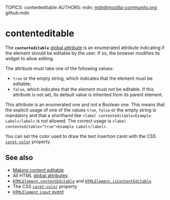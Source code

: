 TOPICS: contenteditable
AUTHORS: mdn; mdn@mozilla-community.org; github:mdn

# contenteditable

The **`contenteditable`** [global attribute](/en/webfrontend/HTML_Global_Attribute)
is an enumerated attribute indicating if the element should be editable by the user. If so, the
browser modifies its widget to allow editing.

The attribute must take one of the following values:

- `true` or the empty string, which indicates that the element must be editable;
- `false`, which indicates that the element must not be editable.
If this attribute is not set, its default value is inherited from its parent element.

This attribute is an enumerated one and not a Boolean one. This means that the explicit usage of one
of the values `true`, `false` or the empty string is mandatory and that a shorthand like
`<label contenteditable>Example Label</label>` is not allowed. The correct usage is
`<label contenteditable="true">Example Label</label>`.

You can set the color used to draw the text insertion caret with the CSS [`caret-color`](/en/webfrontend/caret-color)
property.

## See also

- [Making content editable](https://wiki.developer.mozilla.org/en-US/docs/Web/Guide/HTML/Editable_content)
- All HTML [global attributes](/en/webfrontend/HTML_Global_Attribute)
- [`HTMLElement.contentEditable`](/en/webfrontend/HTMLElement.contentEditable)
and [`HTMLElement.isContentEditable`](/en/webfrontend/HTMLElement.isContentEditable)
- The CSS [`caret-color`](/en/webfrontend/caret-color) property
- [`HTMLElement` `input` event](/en/webfrontend/HTMLElement_input_event)
